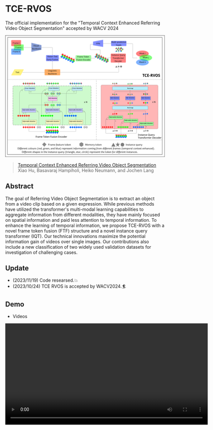 # TCE-RVOS
The official implementation for the "Temporal Context Enhanced Referring Video Object Segmentation" accepted by WACV 2024

![Structure](./docs/tie_rvos_structure_low_updated.png)

> [Temporal Context Enhanced Referring Video Object Segmentation](https://uottawa-my.sharepoint.com/personal/xhu008_uottawa_ca/_layouts/15/guestaccess.aspx?share=EZGOLNbASdNJn-VG5EfCEmABteLVN7e2homZ9yuR0fq88w&e=S9daUf)<br>
Xiao Hu, Basavaraj Hampiholi, Heiko Neumann, and Jochen Lang

## Abstract
The goal of Referring Video Object Segmentation is to extract an object from a video clip based on a given expression. While previous methods have utilized the transformer's multi-modal learning capabilities to aggregate information from different modalities, they have mainly focused on spatial information and paid less attention to temporal information. To enhance the learning of temporal information, we propose TCE-RVOS with a novel frame token fusion (FTF) structure and a novel instance query transformer (IQT). Our technical innovations maximize the potential information gain of videos over single images. Our contributions also include a new classification of two widely used validation datasets for investigation of challenging cases.

## Update
- (2023/11/19) Code researsed.💥
- (2023/10/24) TCE RVOS is accepted by WACV2024.🏄

## Demo
- Videos

<video width="640" controls loop>
  <source src="/docs/demo_video.mp4" type="video/mp4">
</video>